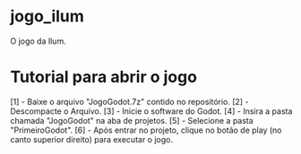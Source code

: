 # jogo_ilum
O jogo da Ilum.
# Tutorial para abrir o jogo
[1] - Baixe o arquivo "JogoGodot.7z" contido no repositório.
[2] - Descompacte o Arquivo.
[3] - Inicie o software do Godot.
[4] - Insira a pasta chamada "JogoGodot" na aba de projetos.
[5] - Selecione a pasta "PrimeiroGodot".
[6] - Após entrar no projeto, clique no botão de play (no canto superior direito) para executar o jogo.
